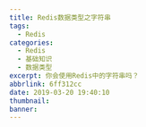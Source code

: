 ```yaml
---
title: Redis数据类型之字符串
tags:
  - Redis
categories:
  - Redis
  - 基础知识
  - 数据类型
excerpt: 你会使用Redis中的字符串吗？
abbrlink: 6ff312cc
date: 2019-03-20 19:40:10
thumbnail:
banner:
---
```


